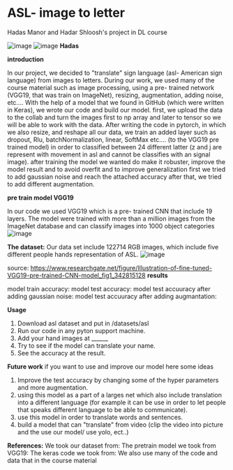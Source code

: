 # ASL- image to letter
Hadas Manor and Hadar Shloosh's project in DL course

![image](https://github.com/hadarshloosh/DL-project/assets/129359070/2e1143c7-155d-48c5-a128-043f96c00641) ![image](https://github.com/hadarshloosh/DL-project/assets/129359070/18798ee0-b5a5-455c-a1d9-358defed4d01) **Hadas**
  
**introduction**

In our project, we decided to "translate" sign language (asl- American sign language) from images to letters.
During our work, we used many of the course material such as image processing, using a pre- trained network (VGG19, that was train on ImageNet), resizing, augmentation, adding noise, etc.…
With the help of a model that we found in GitHub (which were written in Keras), we wrote our code and build our model.
first, we upload the data to the collab and turn the images first to np array and later to tensor so we will be able to work with the data.
After writing the code in pytorch, in which we also resize, and reshape all our data, we train an added layer such as dropout, Rlu, batchNormalization, linear, SoftMax etc.… (to the VGG19 pre trained model) in order to classified between 24 different latter (z and j are represent with movement in asl and cannot be classifies with an signal image).
after training the model we wanted do make it robuster, improve the model result and to avoid overfit and to improve generalization
first we tried to add gaussian noise and reach the attached accuracy 
after that, we tried to add different augmentation.

**pre train model VGG19**

In our code we used VGG19 which is a pre- trained CNN that include 19 layers. The model were trained with more than a million images from the ImageNet database and can classify images into 1000 object categories
![image](https://github.com/hadarshloosh/DL-project/assets/129359070/b9921441-e938-47f7-8db7-98fa6fa4810a)

**The dataset:**
Our data set include 122714 RGB images, which include five different people hands representation of ASL.
![image](https://github.com/hadarshloosh/DL-project/assets/129359070/7855e318-58b9-4fcb-8fee-29e8add0c723)

source: https://www.researchgate.net/figure/Illustration-of-fine-tuned-VGG19-pre-trained-CNN-model_fig1_342815128
**results**

model train accuracy:
model test accuracy:
model test accuuracy after adding gaussian noise:
model test accuuracy after adding augmantation:



**Usage**
1.	Download asl dataset and put in /datasets/asl
2.	Run our code in any pyton support machine.
3.	Add your hand images at ______
4.	Try to see if the model can translate your name.
5.	See the accuracy at the result.

**Future work**
if you want to use and improve our model here some ideas

1. Improve the test accuracy by changing some of the hyper parameters and more augmentation.
2. using this model as a part of a larges net which also include translation into a different language (for example it can be use in order to let people that speaks different language to be able to communicate).
3. use this model in order to translate words and sentences.
4. build a model that can "translate" from video (clip the video into picture and the use our model/ use yolo, ect..)


**References:**
We took our dataset from:
The pretrain model we took from VGG19:
The keras code we took from: 
We also use many of the code and data that in the course material 


